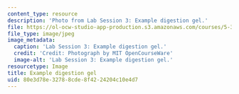 ```yaml
---
content_type: resource
description: 'Photo from Lab Session 3: Example digestion gel.'
file: https://ol-ocw-studio-app-production.s3.amazonaws.com/courses/5-36-biochemistry-laboratory-spring-2009/80e3d78e32788cde8f4224204c10e4d7_Lab3_2.jpg
file_type: image/jpeg
image_metadata:
  caption: 'Lab Session 3: Example digestion gel.'
  credit: 'Credit: Photograph by MIT OpenCourseWare'
  image-alt: 'Lab Session 3: Example digestion gel.'
resourcetype: Image
title: Example digestion gel
uid: 80e3d78e-3278-8cde-8f42-24204c10e4d7
---
```

